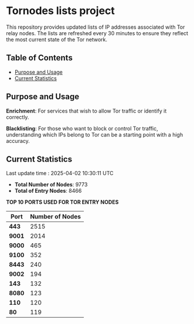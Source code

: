 # Tornodes lists project

This repository provides updated lists of IP addresses associated with Tor relay nodes. The lists are refreshed every 30 minutes to ensure they reflect the most current state of the Tor network.

## Table of Contents

- [Purpose and Usage](#purpose-and-usage)
- [Current Statistics](#current-statistics)


## Purpose and Usage

**Enrichment**: For services that wish to allow Tor traffic or identify it correctly.

**Blacklisting**: For those who want to block or control Tor traffic, understanding which IPs belong to Tor can be a starting point with a high accuracy.

## Current Statistics

Last update time : 2025-04-02 10:30:11 UTC

- **Total Number of Nodes**: 9773
- **Total of Entry Nodes**: 8466

**TOP 10 PORTS USED FOR TOR ENTRY NODES**

| **Port** | **Number of Nodes** |
|------|-----------------|
| **443**   | 2515  |
| **9001**   | 2014  |
| **9000**   | 465  |
| **9100**   | 352  |
| **8443**   | 240  |
| **9002**   | 194  |
| **143**   | 132  |
| **8080**   | 123  |
| **110**   | 120  |
| **80**   | 119  |

